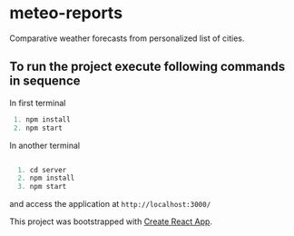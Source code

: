 # meteo-reports
Comparative weather forecasts from personalized list of cities.

## To run the project execute following commands in sequence

In first terminal

```Javascript
 1. npm install
 2. npm start
```

In another terminal

```Javascript

  1. cd server
  2. npm install
  3. npm start
 ```

and access the application at `http://localhost:3000/`

This project was bootstrapped with [Create React App](https://github.com/facebook/create-react-app).
